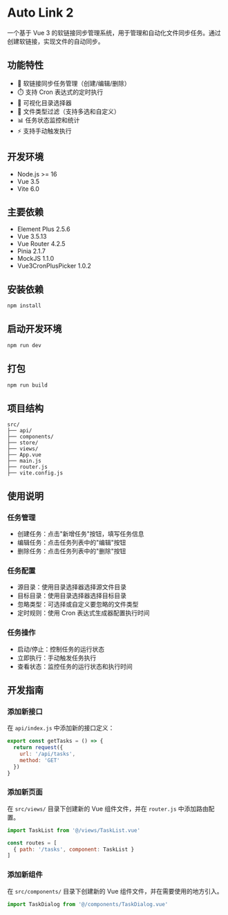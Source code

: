 # Auto Link 2

一个基于 Vue 3 的软链接同步管理系统，用于管理和自动化文件同步任务。通过创建软链接，实现文件的自动同步。

## 功能特性

- 🔄 软链接同步任务管理（创建/编辑/删除）
- ⏱️ 支持 Cron 表达式的定时执行
- 📂 可视化目录选择器
- 🚫 文件类型过滤（支持多选和自定义）
- 📊 任务状态监控和统计
- ⚡ 支持手动触发执行

## 开发环境

- Node.js >= 16
- Vue 3.5
- Vite 6.0

## 主要依赖

- Element Plus 2.5.6
- Vue 3.5.13
- Vue Router 4.2.5
- Pinia 2.1.7
- MockJS 1.1.0
- Vue3CronPlusPicker 1.0.2

## 安装依赖

```bash
npm install
```

## 启动开发环境

```bash
npm run dev
```

## 打包

```bash
npm run build
```

## 项目结构

```
src/
├── api/
├── components/
├── store/
├── views/
├── App.vue
├── main.js
├── router.js
├── vite.config.js
```

## 使用说明
### 任务管理
- 创建任务：点击"新增任务"按钮，填写任务信息
- 编辑任务：点击任务列表中的"编辑"按钮
- 删除任务：点击任务列表中的"删除"按钮

### 任务配置
- 源目录：使用目录选择器选择源文件目录
- 目标目录：使用目录选择器选择目标目录
- 忽略类型：可选择或自定义要忽略的文件类型
- 定时规则：使用 Cron 表达式生成器配置执行时间

### 任务操作
- 启动/停止：控制任务的运行状态
- 立即执行：手动触发任务执行
- 查看状态：监控任务的运行状态和执行时间

## 开发指南

### 添加新接口
在 `api/index.js` 中添加新的接口定义：

```javascript
export const getTasks = () => {
  return request({
    url: '/api/tasks',
    method: 'GET'
  })
}
```

### 添加新页面
在 `src/views/` 目录下创建新的 Vue 组件文件，并在 `router.js` 中添加路由配置。

```javascript
import TaskList from '@/views/TaskList.vue'

const routes = [
  { path: '/tasks', component: TaskList }
]
```

### 添加新组件
在 `src/components/` 目录下创建新的 Vue 组件文件，并在需要使用的地方引入。

```javascript
import TaskDialog from '@/components/TaskDialog.vue'
```

